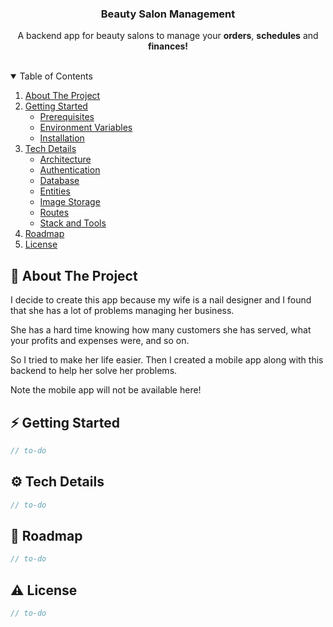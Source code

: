 <p align="center">
  <h3 align="center">Beauty Salon Management</h3>
  <p align="center">A backend app for beauty salons to manage your <strong>orders</strong>, <strong>schedules</strong> and <strong>finances!</strong></p>
</p>

<br/>

<details open>
  <summary>Table of Contents</summary>

  <ol>
    <li>
      <a href="#-about-the-project">About The Project</a>
    </li>
    <li>
      <a href="#-getting-started">Getting Started</a>
      <ul>
        <li><a href="#">Prerequisites</a></li>
        <li><a href="#">Environment Variables</a></li>
        <li><a href="#">Installation</a></li>
      </ul>
    </li>
    <li>
      <a href="#-tech-details">Tech Details</a>
      <ul>
        <li><a href="#">Architecture</a></li>
        <li><a href="#">Authentication</a></li>
        <li><a href="#">Database</a></li>
        <li><a href="#">Entities</a></li>
        <li><a href="#">Image Storage</a></li>
        <li><a href="#">Routes</a></li>
        <li><a href="#">Stack and Tools</a></li>
      </ul>
    </li>
    <li>
      <a href="#-roadmap">Roadmap</a>
    </li>
    <li>
      <a href="#-license">License</a>
    </li>
  </ol>
</details>


## 📰 About The Project

I decide to create this app because my wife is a nail designer and I found that she has a lot of problems managing her business.

She has a hard time knowing how many customers she has served, what your profits and expenses were, and so on.

So I tried to make her life easier. Then I created a mobile app along with this backend to help her solve her problems.

Note the mobile app will not be available here!

## ⚡ Getting Started
```js
// to-do
```

## ⚙️ Tech Details
```js
// to-do
```

## 📝 Roadmap
```js
// to-do
```

## ⚠️ License
```js
// to-do
```
